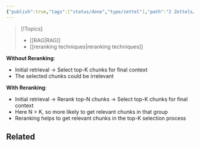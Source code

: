 ```yaml
---
{"publish":true,"tags":["status/done","type/zettel"],"path":"2 Zettels/reranking concept in RAG.md","permalink":"/2-zettels/reranking-concept-in-rag/","PassFrontmatter":true}
---
```




> [!Topics]
> - [[RAG\|RAG]]
> - [[reranking techniques\|reranking techniques]]

**Without Reranking**:
- Initial retrieval → Select top-K chunks for final context
- The selected chunks could be irrelevant

**With Reranking**:
- Initial retrieval → Rerank top-N chunks → Select top-K chunks for final context
- Here N > K, so more likely to get relevant chunks in that group
- Reranking helps to get relevant chunks in the top-K selection process

## Related
